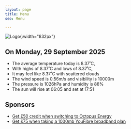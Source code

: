 ```yaml
---
layout: page
title: Menu
seo: Menu

---
```


![Logo](/images/logo.jpg){:width="832px"}

<!-- weather_marker starts -->
## On Monday, 29 September 2025

- The average temperature today is 8.37˚C,
- With highs of 8.37˚C and lows of 8.37˚C,
- It may feel like 8.37˚C with scattered clouds
- The wind speed is 0.56m/s and visibility is 10000m
- The pressure is 1026hPa and humidity is 88%
- The sun will rise at 06:05 and set at 17:51

<!-- weather_marker ends -->

## Sponsors

- [Get £50 credit when switching to Octopus Energy](https://bit.ly/3oD1nnS)
- [Get £75 when taking a 1000mb YouFibre broadband plan](https://aklam.io/91zWhU?)

